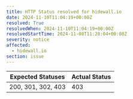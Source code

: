 ```yaml
---
title: HTTP Status resolved for hidewall.io
date: 2024-11-10T11:04:19+00:00Z
resolved: True
resolvedWhen: 2024-11-10T11:04:19+00:00Z
resolvedStartTime: 2024-11-08T11:28:04+00:00Z
severity: notice
affected:
  - hidewall.io
section: issue
---
```


| Expected Statuses | Actual Status  |
|-------------------|----------------|
| 200, 301, 302, 403 | 403 |
